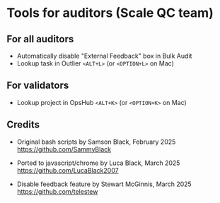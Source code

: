 # Tools for auditors (Scale QC team)

## For all auditors
- Automatically disable "External Feedback" box in Bulk Audit
- Lookup task in Outlier
`<ALT+L>` (or `<OPTION+L>` on Mac)

## For validators
- Lookup project in OpsHub
`<ALT+K>` (or `<OPTION+K>` on Mac)

## Credits
- Original bash scripts by Samson Black, February 2025
https://github.com/SammyBlack

- Ported to javascript/chrome by Luca Black, March 2025
https://github.com/LucaBlack2007

- Disable feedback feature by Stewart McGinnis, March 2025
https://github.com/telestew

